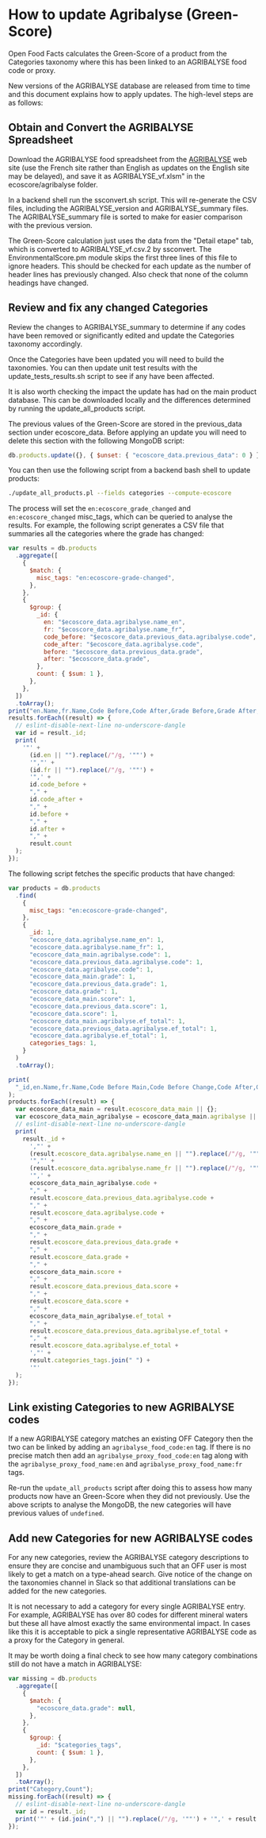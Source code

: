 # How to update Agribalyse (Green-Score)

Open Food Facts calculates the Green-Score of a product from the Categories taxonomy where this has been linked to an AGRIBALYSE food code or proxy.

New versions of the AGRIBALYSE database are released from time to time and this document explains how to apply updates. The high-level steps are as follows:

## Obtain and Convert the AGRIBALYSE Spreadsheet

Download the AGRIBALYSE food spreadsheet from the [AGRIBALYSE](https://doc.agribalyse.fr/documentation/acces-donnees) web site (use the French site rather than English as updates on the English site may be delayed), and save it as AGRIBALYSE_vf.xlsm" in the ecoscore/agribalyse folder.

In a backend shell run the ssconvert.sh script. This will re-generate the CSV files, including the AGRIBALYSE_version and AGRIBALYSE_summary files. The AGRIBALYSE_summary file is sorted to make for easier comparison with the previous version.

The Green-Score calculation just uses the data from the "Detail etape" tab, which is converted to AGRIBALYSE_vf.csv.2 by ssconvert. The EnvironmentalScore.pm module skips the first three lines of this file to ignore headers. This should be checked for each update as the number of header lines has previously changed. Also check that none of the column headings have changed.

## Review and fix any changed Categories

Review the changes to AGRIBALYSE_summary to determine if any codes have been removed or significantly edited and update the Categories taxonomy accordingly.

Once the Categories have been updated you will need to build the taxonomies. You can then update unit test results with the update_tests_results.sh script to see if any have been affected.

It is also worth checking the impact the update has had on the main product database. This can be downloaded locally and the differences determined by running the update_all_products script.

The previous values of the Green-Score are stored in the previous_data section under ecoscore_data. Before applying an update you will need to delete this section with the following MongoDB script:

```js
db.products.update({}, { $unset: { "ecoscore_data.previous_data": 0 } });
```

You can then use the following script from a backend bash shell to update products:

``` sh
./update_all_products.pl --fields categories --compute-ecoscore
```

The process will set the `en:ecoscore_grade_changed` and `en:ecoscore_changed` misc_tags, which can be queried to analyse the results. For example, the following script generates a CSV file that summaries all the categories where the grade has changed:

```js
var results = db.products
  .aggregate([
    {
      $match: {
        misc_tags: "en:ecoscore-grade-changed",
      },
    },
    {
      $group: {
        _id: {
          en: "$ecoscore_data.agribalyse.name_en",
          fr: "$ecoscore_data.agribalyse.name_fr",
          code_before: "$ecoscore_data.previous_data.agribalyse.code",
          code_after: "$ecoscore_data.agribalyse.code",
          before: "$ecoscore_data.previous_data.grade",
          after: "$ecoscore_data.grade",
        },
        count: { $sum: 1 },
      },
    },
  ])
  .toArray();
print("en.Name,fr.Name,Code Before,Code After,Grade Before,Grade After,Count");
results.forEach((result) => {
  // eslint-disable-next-line no-underscore-dangle
  var id = result._id;
  print(
    '"' +
      (id.en || "").replace(/"/g, '""') +
      '","' +
      (id.fr || "").replace(/"/g, '""') +
      '",' +
      id.code_before +
      "," +
      id.code_after +
      "," +
      id.before +
      "," +
      id.after +
      "," +
      result.count
  );
});
```

The following script fetches the specific products that have changed:

```js
var products = db.products
  .find(
    {
      misc_tags: "en:ecoscore-grade-changed",
    },
    {
      _id: 1,
      "ecoscore_data.agribalyse.name_en": 1,
      "ecoscore_data.agribalyse.name_fr": 1,
      "ecoscore_data_main.agribalyse.code": 1,
      "ecoscore_data.previous_data.agribalyse.code": 1,
      "ecoscore_data.agribalyse.code": 1,
      "ecoscore_data_main.grade": 1,
      "ecoscore_data.previous_data.grade": 1,
      "ecoscore_data.grade": 1,
      "ecoscore_data_main.score": 1,
      "ecoscore_data.previous_data.score": 1,
      "ecoscore_data.score": 1,
      "ecoscore_data_main.agribalyse.ef_total": 1,
      "ecoscore_data.previous_data.agribalyse.ef_total": 1,
      "ecoscore_data.agribalyse.ef_total": 1,
      categories_tags: 1,
    }
  )
  .toArray();

print(
  "_id,en.Name,fr.Name,Code Before Main,Code Before Change,Code After,Grade Before Main,Grade Before Change,Grade After,Score Before Main,Score Before Change,Score After,ef_total Before Main,ef_total Before Change,ef_total After,Categories Tags"
);
products.forEach((result) => {
  var ecoscore_data_main = result.ecoscore_data_main || {};
  var ecoscore_data_main_agribalyse = ecoscore_data_main.agribalyse || {};
  // eslint-disable-next-line no-underscore-dangle
  print(
    result._id +
      ',"' +
      (result.ecoscore_data.agribalyse.name_en || "").replace(/"/g, '""') +
      '","' +
      (result.ecoscore_data.agribalyse.name_fr || "").replace(/"/g, '""') +
      '",' +
      ecoscore_data_main_agribalyse.code +
      "," +
      result.ecoscore_data.previous_data.agribalyse.code +
      "," +
      result.ecoscore_data.agribalyse.code +
      "," +
      ecoscore_data_main.grade +
      "," +
      result.ecoscore_data.previous_data.grade +
      "," +
      result.ecoscore_data.grade +
      "," +
      ecoscore_data_main.score +
      "," +
      result.ecoscore_data.previous_data.score +
      "," +
      result.ecoscore_data.score +
      "," +
      ecoscore_data_main_agribalyse.ef_total +
      "," +
      result.ecoscore_data.previous_data.agribalyse.ef_total +
      "," +
      result.ecoscore_data.agribalyse.ef_total +
      ',"' +
      result.categories_tags.join(" ") +
      '"'
  );
});
```

## Link existing Categories to new AGRIBALYSE codes

If a new AGRIBALYSE category matches an existing OFF Category then the two can be linked by adding an `agribalyse_food_code:en` tag. If there is no precise match then add an `agribalyse_proxy_food_code:en` tag along with the `agribalyse_proxy_food_name:en` and `agribalyse_proxy_food_name:fr` tags.

Re-run the `update_all_products` script after doing this to assess how many products now have an Green-Score when they did not previously. Use the above scripts to analyse the MongoDB, the new categories will have previous values of `undefined`.

## Add new Categories for new AGRIBALYSE codes

For any new categories, review the AGRIBALYSE category descriptions to ensure they are concise and unambiguous such that an OFF user is most likely to get a match on a type-ahead search. Give notice of the change on the taxonomies channel in Slack so that additional translations can be added for the new categories.

It is not necessary to add a category for every single AGRIBALYSE entry. For example, AGRIBALYSE has over 80 codes for different mineral waters but these all have almost exactly the same environmental impact. In cases like this it is acceptable to pick a single representative AGRIBALYSE code as a proxy for the Category in general.

It may be worth doing a final check to see how many category combinations still do not have a match in AGRIBALYSE:

```js
var missing = db.products
  .aggregate([
    {
      $match: {
        "ecoscore_data.grade": null,
      },
    },
    {
      $group: {
        _id: "$categories_tags",
        count: { $sum: 1 },
      },
    },
  ])
  .toArray();
print("Category,Count");
missing.forEach((result) => {
  // eslint-disable-next-line no-underscore-dangle
  var id = result._id;
  print('"' + (id.join(",") || "").replace(/"/g, '""') + '",' + result.count);
});
```